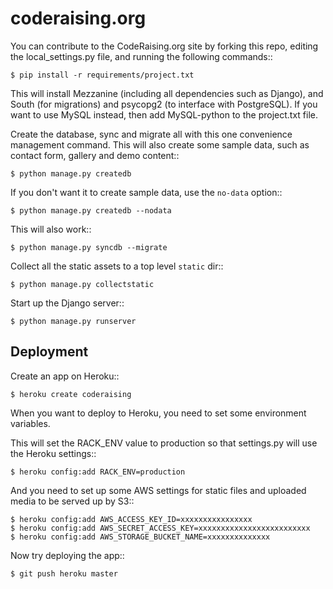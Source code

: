 coderaising.org
===============

You can contribute to the CodeRaising.org site by forking this repo, editing the local_settings.py file, and running the following commands::

	$ pip install -r requirements/project.txt

This will install Mezzanine (including all dependencies such as Django), and South (for migrations) and psycopg2 (to interface with PostgreSQL). If you want to use MySQL instead, then add MySQL-python to the project.txt file.

Create the database, sync and migrate all with this one convenience management command. This will also create some sample data, such as contact form, gallery and demo content::

	$ python manage.py createdb

If you don't want it to create sample data, use the ```no-data``` option::

	$ python manage.py createdb --nodata

This will also work::

	$ python manage.py syncdb --migrate

Collect all the static assets to a top level ```static``` dir::

	$ python manage.py collectstatic

Start up the Django server::

	$ python manage.py runserver


Deployment
----------

Create an app on Heroku::

	$ heroku create coderaising

When you want to deploy to Heroku, you need to set some environment variables.

This will set the RACK_ENV value to production so that settings.py will use the Heroku settings::

	$ heroku config:add RACK_ENV=production

And you need to set up some AWS settings for static files and uploaded media to be served up by S3::

	$ heroku config:add AWS_ACCESS_KEY_ID=xxxxxxxxxxxxxxxx
	$ heroku config:add AWS_SECRET_ACCESS_KEY=xxxxxxxxxxxxxxxxxxxxxxxxx
    $ heroku config:add AWS_STORAGE_BUCKET_NAME=xxxxxxxxxxxxxx

Now try deploying the app::

	$ git push heroku master
